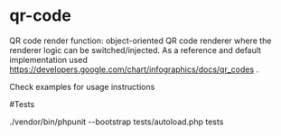 # qr-code

QR code render function: object-oriented QR code renderer where the renderer logic
can be switched/injected. As a reference and default implementation used
https://developers.google.com/chart/infographics/docs/qr_codes .

Check examples for usage instructions

#Tests

./vendor/bin/phpunit --bootstrap tests/autoload.php tests
